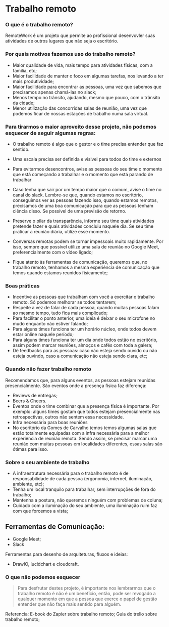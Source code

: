 # Trabalho remoto
### O que é o trabalho remoto?
RemoteWork é um projeto que permite ao profissional desenvovler suas atividades de outros lugares que não seja o escritório.


### Por quais motivos fazemos uso do trabalho remoto?
* Maior qualidade de vida, mais tempo para atividades físicas, com a família, etc;
* Maior facilidade de manter o foco em algumas tarefas, nos levando a ter mais produtividade;
* Maior facilidade para encontrar as pessoas, uma vez que sabemos que precisamos apenas chamá-las no slack;
* Menos tempo no trânsito, ajudando, mesmo que pouco, com o trânsito da cidade;
* Menor utilização das concorridas salas de reunião, uma vez que podemos ficar de nossas estações de trabalho numa sala virtual.


### Para tirarmos o maior aproveito desse projeto, não podemos esquecer de seguir algumas regras:

* O trabalho remoto é algo que o gestor e o time precisa entender que faz sentido.

* Uma escala precisa ser definida e visivel para todos do time e externos

* Para evitarmos desencontros, avise as pessoas do seu time o momento que está começando a trabalhar e o momento que  está parando de trabalhar 

* Caso tenha que sair por um tempo maior que o comum, avise o time no canal do slack. Lembre-se que, quando estamos no escritório, conseguimos ver as pessoas fazendo isso, quando estamos remotos, precisamos de uma boa comunicação para que as pessoas tenham ciência disso. Se possível de uma previsão de retorno. 

* Preserve o pilar da transparência, informe seu time quais atividades pretende fazer e quais atividades concluiu naquele dia. Se seu time praticar a reunião diária, utilize esse momento. 

* Conversas remotas podem se tornar impessoais muito rapidamente. Por isso, sempre que possível utilize uma sala de reunião no Google Meet, preferencialmente com o vídeo lígado;

* Fique atento às ferramentas de comunicação, queremos que, no trabalho remoto, tenhamos a mesma experiência de comunicação que temos quando estamos reunidos fisicamente;

### Boas práticas
* Incentive as pessoas que trabalham com você a exercitar o trabalho remoto. Só podemos melhorar se todos tentarem;
* Respeite a vez de falar de cada pessoa, quando muitas pessoas falam ao mesmo tempo, tudo fica mais complicado;
* Para facilitar o ponto anterior, uma ideia é deixar o seu microfone no mudo enquanto não estiver falando;
* Para alguns times funciona ter um horário núcleo, onde todos devem estar online naquele período;
* Para alguns times funciona ter um dia onde todos estão no escritório, assim podem marcar reuniões, almoços e cafés com toda a galera;
* Dê feedbacks para as pessoas: caso não esteja sendo ouvido ou não esteja ouvindo, caso a comunicação não esteja sendo clara, etc;

### Quando não fazer trabalho remoto
Recomendamos que, para alguns eventos, as pessoas estejam reunidas presencialmente. São eventos onde a presença física faz diferença:
* Reviews de entregas;
* Beers & Cheers.
* Eventos onde o time combinar que a presença física é importante. Por exemplo: alguns times gostam que todos estejam presencialmente nas retrospectivas, outros não sentem essa necessidade.
* Infra necessária para boas reuniões
* No escritório da Gomes de Carvalho temos temos algumas salas que estão totalmente equipadas com a infra necessária para a melhor experiência de reunião remota. Sendo assim, se precisar marcar uma reunião com muitas pessoas em localidades diferentes, essas salas são ótimas para isso.


### Sobre o seu ambiente de trabalho
* A infraestrutura necessária para o trabalho remoto é de responsabilidade de cada pessoa (ergonomia, internet, iluminação, ambiente, etc);
* Tenha um local tranquilo para trabalhar, sem interrupções de fora do trabalho;
* Mantenha a postura, não queremos ninguém com problemas de coluna;
* Cuidado com a iluminação do seu ambiente, uma iluminação ruim faz com que forcemos a vista;

## Ferramentas de Comunicação: 
* Google Meet;
* Slack 

Ferramentas para desenho de arquiteturas, fluxos e ideias: 
* DrawIO, lucidchart e cloudcraft.


 ### O que não podemos esquecer
> Para desfrutar destes projeto, é importante nos lembrarmos que o trabalho remoto é não é um benefício, então, pode ser revogado a qualquer momento em que a pessoa que exerce o papel de gestão entender que não faça mais sentido para alguém.


Referencia: 
E-book do Zapier sobre trabalho remoto;
Guia do trello sobre trabalho remoto;

